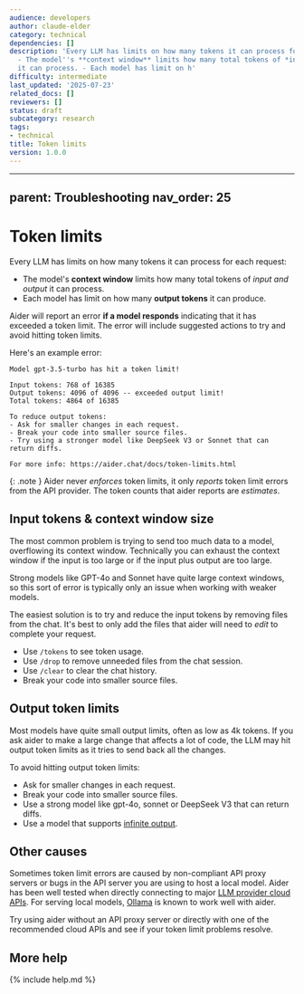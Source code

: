 ```yaml
---
audience: developers
author: claude-elder
category: technical
dependencies: []
description: 'Every LLM has limits on how many tokens it can process for each request:
  - The model''s **context window** limits how many total tokens of *input and output*
  it can process. - Each model has limit on h'
difficulty: intermediate
last_updated: '2025-07-23'
related_docs: []
reviewers: []
status: draft
subcategory: research
tags:
- technical
title: Token limits
version: 1.0.0
---
```


---
parent: Troubleshooting
nav_order: 25
---

# Token limits

Every LLM has limits on how many tokens it can process for each request:

- The model's **context window** limits how many total tokens of
*input and output* it can process.
- Each model has limit on how many **output tokens** it can
produce.

Aider will report an error **if a model responds** indicating that
it has exceeded a token limit.
The error will include suggested actions to try and
avoid hitting token limits.

Here's an example error: 

```
Model gpt-3.5-turbo has hit a token limit!

Input tokens: 768 of 16385
Output tokens: 4096 of 4096 -- exceeded output limit!
Total tokens: 4864 of 16385

To reduce output tokens:
- Ask for smaller changes in each request.
- Break your code into smaller source files.
- Try using a stronger model like DeepSeek V3 or Sonnet that can return diffs.

For more info: https://aider.chat/docs/token-limits.html
```

{: .note }
Aider never *enforces* token limits, it only *reports* token limit errors
from the API provider.
The token counts that aider reports are *estimates*.

## Input tokens & context window size

The most common problem is trying to send too much data to a 
model,
overflowing its context window.
Technically you can exhaust the context window if the input is
too large or if the input plus output are too large.

Strong models like GPT-4o and Sonnet have quite
large context windows, so this sort of error is
typically only an issue when working with weaker models.

The easiest solution is to try and reduce the input tokens
by removing files from the chat.
It's best to only add the files that aider will need to *edit*
to complete your request.

- Use `/tokens` to see token usage.
- Use `/drop` to remove unneeded files from the chat session.
- Use `/clear` to clear the chat history.
- Break your code into smaller source files.

## Output token limits

Most models have quite small output limits, often as low
as 4k tokens.
If you ask aider to make a large change that affects a lot
of code, the LLM may hit output token limits
as it tries to send back all the changes.

To avoid hitting output token limits:

- Ask for smaller changes in each request.
- Break your code into smaller source files.
- Use a strong model like gpt-4o, sonnet or DeepSeek V3 that can return diffs.
- Use a model that supports [infinite output](/docs/more/infinite-output.html).

## Other causes

Sometimes token limit errors are caused by 
non-compliant API proxy servers
or bugs in the API server you are using to host a local model.
Aider has been well tested when directly connecting to 
major 
[LLM provider cloud APIs](https://aider.chat/docs/llms.html).
For serving local models, 
[Ollama](https://aider.chat/docs/llms/ollama.html) is known to work well with aider.

Try using aider without an API proxy server
or directly with one of the recommended cloud APIs
and see if your token limit problems resolve.

## More help

{% include help.md %}
